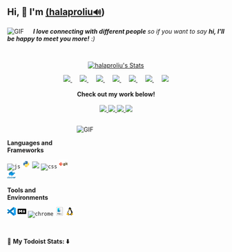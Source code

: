 ## Hi, 👋  I'm <a href="https://halaproliu.github.io/" target="_blank"> (halaproliu<sup><a href="https://github.com/halaproliu/halaproliu/blob/master/Octohalaproliu/pronounce.m4a?raw=true" title="pronounce">`🔊`</a></sup>)</a> 

<img align="left" alt="GIF" src="https://media.giphy.com/media/LnQjpWaON8nhr21vNW/giphy.gif" width="60" title="Say HI"> <em><b>I love connecting with different people</b> so if you want to say <b>hi, I'll be happy to meet you more!</b> :)</em>

<br>

<!--
**halaproliu/halaproliu** is a ✨ _special_ ✨ repository because its `README.md` (this file) appears on your GitHub profile.

Here are some ideas to get you started:

- 🔭 I’m currently working on ...
- 🌱 I’m currently learning ...
- 👯 I’m looking to collaborate on ...
- 🤔 I’m looking for help with ...
- 💬 Ask me about ...
- 📫 How to reach me: ...
- 😄 Pronouns: ...
- ⚡ Fun fact: ...
-->

<p align="center">
  <a href="https://github.com/halaproliu" class="rich-diff-level-one">
    <img src="https://github-readme-stats.vercel.app/api?username=halaproliu&title_color=333&text_color=777" alt="halaproliu's Stats" >
    <!-- &hide=issues
    <img src="https://github-readme-stats.vercel.app/api?username=halaproliu&hide=issues&title_color=333&text_color=777" alt="halaproliu's Stats" >
    -->
  </a>
</p>

<p align="center">
  <a href= "https://imgconvert.csdnimg.cn/aHR0cHM6Ly9tbWJpei5xcGljLmNuL21tYml6X3BuZy9aTmRoV05pYjNJUkIzZk5ldWVGZEQ4YnZ4cXlzbXRtRktUTGdFSXZOMUdnTHhDNXV0Y1VBZVJ0T0lJa0hTZTVnVGowamVtZUVOQTJJMHhiU0xjQ3VrVVEvNjQw?x-oss-process=image/format,png" target="_blank" alt="WeChat" title="WeChat">
    <img src="https://img.icons8.com/ios-filled/50/000000/weixing.png" width="28px"/>
  </a>
  &emsp;
  <a href="https://halaproliu.github.io/webdoc/#/" target="_blank" alt="github pages" title="github pages">
    <img height="25" src="https://img.icons8.com/ios-filled/50/000000/book.png"/>
  </a>
  &emsp;
  <a href="https://halaproliu.github.io" target="_blank" alt="blog" title="blog">
    <img height="25" src="https://img.icons8.com/external-itim2101-lineal-itim2101/64/000000/external-blog-smartphone-technology-itim2101-lineal-itim2101.png"/>
  </a>
  &emsp;
  <a href="https://www.jianshu.com/u/fdf0c90358ac" target="_blank" alt="jianshu" title="jianshu">
    <img src="https://img.icons8.com/material-outlined/24/000000/jianshu.png"/>
  </a>
  &emsp;
  <a href="https://www.zhihu.com/people/MaiweiE-com" target="_blank" alt="Zhihu" title="Zhihu">
    <img src="https://img.icons8.com/material-two-tone/50/000000/zhihu.png" width="28px"/>
  </a>
  &emsp;
  <a href="https://space.bilibili.com/104393417" target="_blank" alt="Bilibili" title="Bilibili">
    <img src="https://user-images.githubusercontent.com/29084184/129467562-a754907c-c128-40d0-80ad-86e89bdda3d6.png" width="30px"/>
  </a> 
  &emsp;
  <a href= "https://www.instagram.com/halapro.liu" target="_blank" alt="Instagram" title="Instagram">
    <img src="https://img.icons8.com/ios-glyphs/256/000000/instagram-new.svg" width="28px"/>
  </a>
  <br><br>
  <strong>Check out my work below!</strong>
  <br><br>
  <a href="https://github.com/halaproliu">
    <img src="https://badges.pufler.dev/visits/halaproliu/halaproliu?style=flat-square&color=black&logo=github">
  </a>
  <a href="https://github.com/halaproliu">
    <img src="https://badges.pufler.dev/years/halaproliu?style=flat-square&color=black&logo=github">
  </a>
  <a href="https://github.com/halaproliu?tab=repositories">
    <img src="https://badges.pufler.dev/repos/halaproliu?style=flat-square&color=black&logo=github">
  </a>
  <a href="https://github.com/halaproliu">
    <img src="https://badges.pufler.dev/commits/monthly/halaproliu?style=flat-square&color=black&logo=github">
  </a>
</p>

<h2></h2>

<img align="right" alt="GIF" src="https://github.com/abhisheknaiidu/abhisheknaiidu/blob/master/code.gif?raw=true" width="343" height="220" title="Do what you like, and do it best!"> &nbsp;&nbsp;&nbsp;&nbsp;

<!-- stackoverflow profile
<a href="https://stackoverflow.com/users/8317261/halaproliu"><img align="right" alt="Profile of halaproliu (刘文剑) on StackOverflow" src="https://stackoverflow.com/users/flair/8317261.png"></a>-->
 
**Languages and Frameworks**

<code><img height="20" src="https://img.icons8.com/color/48/000000/javascript--v1.png" alt="js" title="js"/></code>
<code><img height="20" src="https://raw.githubusercontent.com/github/explore/80688e429a7d4ef2fca1e82350fe8e3517d3494d/topics/python/python.png" alt="Python" title="Python"></code>
<code><img height="20" src="https://img.icons8.com/color/48/000000/html.png"/></code>
<code><img height="20" src="https://img.icons8.com/color/48/000000/css.png" alt="css" title="css"/></code>
<code><img height="20" src="https://raw.githubusercontent.com/github/explore/80688e429a7d4ef2fca1e82350fe8e3517d3494d/topics/git/git.png" alt="Git" title="Git"></code>
<code><img height="20" src="https://raw.githubusercontent.com/github/explore/80688e429a7d4ef2fca1e82350fe8e3517d3494d/topics/docker/docker.png" alt="Docker" title="Docker"></code>


**Tools and Environments**

<code><img height="20" src="https://raw.githubusercontent.com/github/explore/80688e429a7d4ef2fca1e82350fe8e3517d3494d/topics/visual-studio-code/visual-studio-code.png" alt="VSCode" title="VSCode"></code>
<code><img height="20" src="https://raw.githubusercontent.com/github/explore/80688e429a7d4ef2fca1e82350fe8e3517d3494d/topics/markdown/markdown.png" alt="Markdown" title="MarkDown"></code>
<code><img height="20" src="https://camo.githubusercontent.com/9f9d124d411068111c0c4707b245a3461c5c1171f7310b802c1be1353c68c93d/68747470733a2f2f6564656e742e6769746875622e696f2f537570657254696e7949636f6e732f696d616765732f7376672f6368726f6d652e737667" alt="chrome" title="chrome"></code>
<code><img height="20" src="https://raw.githubusercontent.com/github/explore/80688e429a7d4ef2fca1e82350fe8e3517d3494d/topics/macos/macos.png" alt="MacOS" title="MacOS"></code>
<code><img height="20" src="https://raw.githubusercontent.com/github/explore/80688e429a7d4ef2fca1e82350fe8e3517d3494d/topics/linux/linux.png" alt="Linux" title="Linux"></code>

<br>

🚧 **My Todoist Stats: ⬇️**
<!--
&nbsp;&nbsp;&nbsp;&nbsp;&nbsp; [![PaperWeeklyAI](https://github-readme-stats.vercel.app/api/pin/?username=halaproliu&repo=PaperWeeklyAI)](https://github.com/halaproliu/PaperWeeklyAI) &nbsp;&nbsp;&nbsp;&nbsp;&nbsp;[![Surface-Defect-Detection](https://github-readme-stats.vercel.app/api/pin/?username=halaproliu&repo=Surface-Defect-Detection)](https://github.com/halaproliu/Surface-Defect-Detection)
-->
